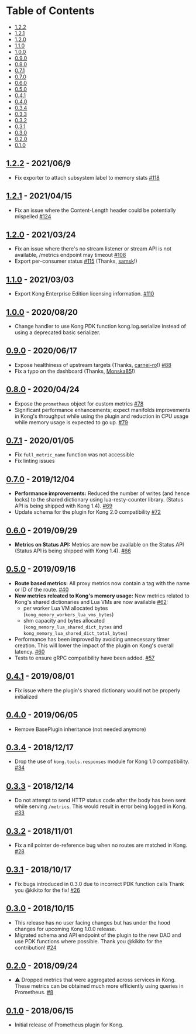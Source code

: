 # Table of Contents

- [1.2.2](#122---20210609)
- [1.2.1](#121---20210415)
- [1.2.0](#120---20210324)
- [1.1.0](#110---20210303)
- [1.0.0](#100---20200820)
- [0.9.0](#090---20200617)
- [0.8.0](#080---20200424)
- [0.7.1](#071---20200105)
- [0.7.0](#070---20191204)
- [0.6.0](#060---20190929)
- [0.5.0](#050---20190916)
- [0.4.1](#041---20190801)
- [0.4.0](#040---20190605)
- [0.3.4](#034---20181217)
- [0.3.3](#033---20181214)
- [0.3.2](#032---20181101)
- [0.3.1](#031---20181017)
- [0.3.0](#030---20181015)
- [0.2.0](#020---20180924)
- [0.1.0](#010---20180615)

##  [1.2.2] - 2021/06/9

- Fix exporter to attach subsystem label to memory stats
  [#118](https://github.com/Kong/kong-plugin-prometheus/pull/118)


##  [1.2.1] - 2021/04/15

- Fix an issue where the Content-Length header could be potentially mispelled
  [#124](https://github.com/Kong/kong-plugin-prometheus/pull/124)

##  [1.2.0] - 2021/03/24

- Fix an issue where there's no stream listener or stream API is not available,
/metrics endpoint may timeout [#108](https://github.com/Kong/kong-plugin-prometheus/pull/108)
- Export per-consumer status [#115](https://github.com/Kong/kong-plugin-prometheus/pull/115)
(Thanks, [samsk](https://github.com/samsk)!)

##  [1.1.0] - 2021/03/03

- Export Kong Enterprise Edition licensing information.
  [#110](https://github.com/Kong/kong-plugin-prometheus/pull/110)

##  [1.0.0] - 2020/08/20

- Change handler to use Kong PDK function kong.log.serialize instead of using
  a deprecated basic serializer.

##  [0.9.0] - 2020/06/17

- Expose healthiness of upstream targets
  (Thanks, [carnei-ro](https://github.com/carnei-ro)!)
  [#88](https://github.com/Kong/kong-plugin-prometheus/pull/88)
- Fix a typo on the dashboard
  (Thanks, [Monska85](https://github.com/Monska85)!)

##  [0.8.0] - 2020/04/24

- Expose the `prometheus` object for custom metrics
  [#78](https://github.com/Kong/kong-plugin-prometheus/pull/78)
- Significant performance enhancements; expect manifolds improvements in
  Kong's throughput while using the plugin and reduction in CPU usage while
  memory usage is expected to go up.
  [#79](https://github.com/Kong/kong-plugin-prometheus/pull/79)

##  [0.7.1] - 2020/01/05

- Fix `full_metric_name` function was not accessible
- Fix linting issues

##  [0.7.0] - 2019/12/04

- **Performance improvements:** Reduced the number of writes (and hence locks)
  to the shared dictionary using lua-resty-counter library.
  (Status API is being shipped with Kong 1.4).
  [#69](https://github.com/Kong/kong-plugin-prometheus/pull/69)
- Update schema for the plugin for Kong 2.0 compatibility
  [#72](https://github.com/Kong/kong-plugin-prometheus/pull/72)

##  [0.6.0] - 2019/09/29

- **Metrics on Status API:** Metrics are now be available on the Status API
  (Status API is being shipped with Kong 1.4).
  [#66](https://github.com/Kong/kong-plugin-prometheus/pull/66)

##  [0.5.0] - 2019/09/16

- **Route based metrics:**  All proxy metrics now contain a tag with the name
  or ID of the route.
  [#40](https://github.com/Kong/kong-plugin-prometheus/issues/40)
- **New metrics releated to Kong's memory usage:**
  New metrics related to Kong's shared dictionaries
  and Lua VMs are now available
  [#62](https://github.com/Kong/kong-plugin-prometheus/pull/62):
  - per worker Lua VM allocated bytes (`kong_memory_workers_lua_vms_bytes`)
  - shm capacity and bytes allocated (`kong_memory_lua_shared_dict_bytes` and
    `kong_memory_lua_shared_dict_total_bytes`)
- Performance has been improved by avoiding unnecessary timer creation.
  This will lower the impact of the plugin on Kong's overall latency.
  [#60](https://github.com/Kong/kong-plugin-prometheus/pull/60)
- Tests to ensure gRPC compatibility have been added.
  [#57](https://github.com/Kong/kong-plugin-prometheus/pull/57)

##  [0.4.1] - 2019/08/01

- Fix issue where the plugin's shared dictionary would not be properly
initialized

##  [0.4.0] - 2019/06/05

- Remove BasePlugin inheritance (not needed anymore)

##  [0.3.4] - 2018/12/17

- Drop the use of `kong.tools.responses` module for
  Kong 1.0 compatibility.
  [#34](https://github.com/Kong/kong-plugin-prometheus/pull/34)

##  [0.3.3] - 2018/12/14

- Do not attempt to send HTTP status code after the body has been sent
  while serving `/metrics`. This would result in error being logged in Kong.
  [#33](https://github.com/Kong/kong-plugin-prometheus/pull/33)

##  [0.3.2] - 2018/11/01

- Fix a nil pointer de-reference bug when no routes are matched in Kong.
  [#28](https://github.com/Kong/kong-plugin-prometheus/pull/28)

##  [0.3.1] - 2018/10/17

- Fix bugs introduced in 0.3.0 due to incorrect PDK function calls
  Thank you @kikito for the fix!
  [#26](https://github.com/Kong/kong-plugin-prometheus/pull/26)

##  [0.3.0] - 2018/10/15

- This release has no user facing changes but has under the hood
  changes for upcoming Kong 1.0.0 release.
- Migrated schema and API endpoint of the plugin to the new DAO and
  use PDK functions where possible.
  Thank you @kikito for the contribution!
  [#24](https://github.com/Kong/kong-plugin-prometheus/pull/24)

##  [0.2.0] - 2018/09/24

- :warning: Dropped metrics that were aggregated across services in Kong.
  These metrics can be obtained much more efficiently using queries in Prometheus.
  [#8](https://github.com/Kong/kong-plugin-prometheus/pull/8)

##  [0.1.0] - 2018/06/15

- Initial release of Prometheus plugin for Kong.

[1.2.2]: https://github.com/Kong/kong-plugin-prometheus/compare/1.2.1...1.2.2
[1.2.1]: https://github.com/Kong/kong-plugin-prometheus/compare/1.2.0...1.2.1
[1.2.0]: https://github.com/Kong/kong-plugin-prometheus/compare/1.1.0...1.2.0
[1.1.0]: https://github.com/Kong/kong-plugin-prometheus/compare/1.0.0...1.1.0
[1.0.0]: https://github.com/Kong/kong-plugin-prometheus/compare/0.9.0...1.0.0
[0.9.0]: https://github.com/Kong/kong-plugin-prometheus/compare/0.8.0...0.9.0
[0.8.0]: https://github.com/Kong/kong-plugin-prometheus/compare/0.7.1...0.8.0
[0.7.1]: https://github.com/Kong/kong-plugin-prometheus/compare/0.7.0...0.7.1
[0.7.0]: https://github.com/Kong/kong-plugin-prometheus/compare/0.6.0...0.7.0
[0.6.0]: https://github.com/Kong/kong-plugin-prometheus/compare/0.5.0...0.6.0
[0.5.0]: https://github.com/Kong/kong-plugin-prometheus/compare/0.4.1...0.5.0
[0.4.1]: https://github.com/Kong/kong-plugin-prometheus/compare/0.4.0...0.4.1
[0.4.0]: https://github.com/Kong/kong-plugin-prometheus/compare/0.3.4...0.4.0
[0.3.4]: https://github.com/Kong/kong-plugin-prometheus/compare/0.3.3...0.3.4
[0.3.3]: https://github.com/Kong/kong-plugin-prometheus/compare/0.3.2...0.3.3
[0.3.2]: https://github.com/Kong/kong-plugin-prometheus/compare/0.3.1...0.3.2
[0.3.1]: https://github.com/Kong/kong-plugin-prometheus/compare/0.3.0...0.3.1
[0.3.0]: https://github.com/Kong/kong-plugin-prometheus/compare/0.2.0...0.3.0
[0.2.0]: https://github.com/Kong/kong-plugin-prometheus/compare/0.1.0...0.2.0
[0.1.0]: https://github.com/Kong/kong-plugin-prometheus/commit/dc81ea15bd2b331beb8f59176e3ce0fd9007ec03
